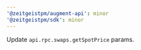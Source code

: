 ```yaml
---
'@zeitgeistpm/augment-api': minor
'@zeitgeistpm/sdk': minor
---
```


Update `api.rpc.swaps.getSpotPrice` params.
